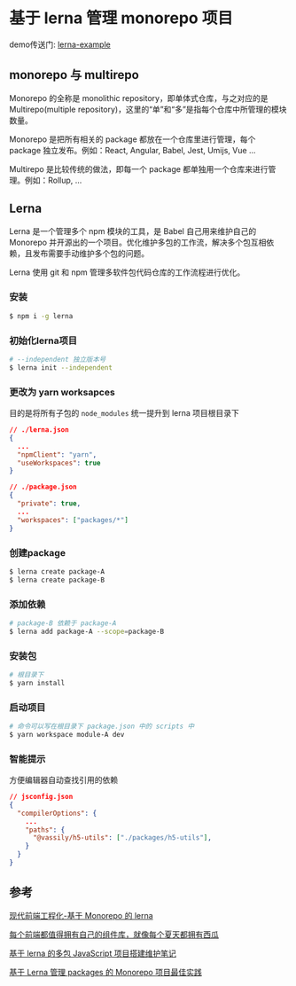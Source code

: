 # 基于 lerna 管理 monorepo 项目

demo传送门: [lerna-example](https://github.com/vandvassily/lerna-example)

## monorepo 与 multirepo

Monorepo 的全称是 monolithic repository，即单体式仓库，与之对应的是 Multirepo(multiple repository)，这里的“单”和“多”是指每个仓库中所管理的模块数量。

Monorepo 是把所有相关的 package 都放在一个仓库里进行管理，每个 package 独立发布。例如：React, Angular, Babel, Jest, Umijs, Vue ...

Multirepo 是比较传统的做法，即每一个 package 都单独用一个仓库来进行管理。例如：Rollup, ...

## Lerna

Lerna 是一个管理多个 npm 模块的工具，是 Babel 自己用来维护自己的 Monorepo 并开源出的一个项目。优化维护多包的工作流，解决多个包互相依赖，且发布需要手动维护多个包的问题。

Lerna 使用 git 和 npm 管理多软件包代码仓库的工作流程进行优化。

### 安装

```bash
$ npm i -g lerna
```

### 初始化lerna项目

```bash
# --independent 独立版本号
$ lerna init --independent
```

### 更改为 yarn worksapces

目的是将所有子包的 `node_modules` 统一提升到 lerna 项目根目录下

```json
// ./lerna.json
{
  ...
  "npmClient": "yarn",
  "useWorkspaces": true
}
```

```json
// ./package.json
{
  "private": true,
  ...
  "workspaces": ["packages/*"]
}
```

### 创建package

```bash
$ lerna create package-A
$ lerna create package-B
```

### 添加依赖

```bash
# package-B 依赖于 package-A
$ lerna add package-A --scope=package-B
```

### 安装包

```bash
# 根目录下
$ yarn install
```

### 启动项目

```bash
# 命令可以写在根目录下 package.json 中的 scripts 中
$ yarn workspace module-A dev
```

### 智能提示

方便编辑器自动查找引用的依赖

```json
// jsconfig.json
{ 
  "compilerOptions": {
    ...
    "paths": {
      "@vassily/h5-utils": ["./packages/h5-utils"],
    }
  }
}
```

## 参考

[现代前端工程化-基于 Monorepo 的 lerna](https://blog.csdn.net/qiwoo_weekly/article/details/115364654) 

[每个前端都值得拥有自己的组件库，就像每个夏天都拥有西瓜](https://blog.csdn.net/xgangzai/article/details/119524117)

[基于 lerna 的多包 JavaScript 项目搭建维护笔记](https://youngjuning.js.org/#/blog/others/%E5%9F%BA%E4%BA%8E%20lerna%20%E7%9A%84%E5%A4%9A%E5%8C%85%20java-script%20%E9%A1%B9%E7%9B%AE%E6%90%AD%E5%BB%BA)

[基于 Lerna 管理 packages 的 Monorepo 项目最佳实践](https://juejin.cn/post/6844903911095025678)